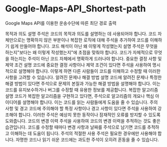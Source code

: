 # Google-Maps-API_Shortest-path
Google Maps API를 이용한 운송수단에 따른 최단 경로 출력

목적과 의도 설명
주석은 코드의 목적과 의도를 설명하는 데 사용되어야 합니다.
코드 자체만으로는 명확하지 않은 부분이나 복잡한 로직에 대해 주석을 추가하여 코드를 이해하기 쉽게 만들어야 합니다.
코드 해석이 아닌 왜 이렇게 작성했는지 설명 주석은 무엇을 하는지"보다는 왜 이렇게 작성했는지"에 초점을 맞춰야 합니다.
코드가 자체적으로 무엇을 하는지는 주석이 아닌 코드 자체에서 명확하게 드러나야 합니다.
중요한 결정 사항 및 제약 조건 설명
코드에 중요한 결정 사항이나 제약 조건이 있다면 주석을 사용하여 명시적으로 설명해야 합니다.
이렇게 하면 다른 사람들이 코드를 이해하고 수정할 때 이러한 사항을 고려할 수 있습니다.
알려진 문제나 해결 방법 설명 코드에 알려진 문제나 특정한 해결 방법이 있다면 주석으로 문제의 본질과 가능한 해결 방법을 설명해야 합니다.
이는 코드를 유지보수하거나 버그를 수정할 때 유용한 정보를 제공합니다.
복잡한 알고리즘 설명
코드가 복잡한 알고리즘을 구현하고 있다면, 주석으로 알고리즘의 개요나 핵심 아이디어를 설명해야 합니다.
이는 코드를 읽는 사람들에게 도움을 줄 수 있습니다.
주의 사항 및 경고
코드에 주의해야 할 특정 사항이나 경고 사항이 있다면 주석을 사용하여 강조해야 합니다.
이러한 주석은 예상치 못한 동작이나 잠재적인 오류를 방지할 수 있도록 도와줍니다.
코드의 변경 이력
주석을 사용하여 코드의 변경 이력을 추적하는 것도 좋은 습관입니다.
코드를 수정할 때마다 변경 사항과 날짜를 주석으로 남기면 코드를 추적하고 이해하는 데 도움이 됩니다.
주석의 적절한 사용
주석은 필요한 경우에만 사용해야 합니다.
자명한 코드나 읽기 쉬운 코드에는 과도한 주석이 오히려 혼동을 줄 수 있습니다.